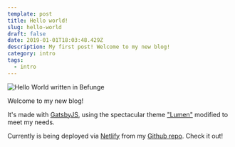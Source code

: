 ```yaml
---
template: post
title: Hello world!
slug: hello-world
draft: false
date: 2019-01-01T18:03:48.429Z
description: My first post! Welcome to my new blog!
category: intro
tags:
  - intro
---
```

![Hello World written in Befunge](https://upload.wikimedia.org/wikipedia/commons/archive/c/c0/20170711204213%21Hello_World_Befunge.png)


Welcome to my new blog!

It's made with [GatsbyJS](https://www.gatsbyjs.org), using the spectacular theme ["Lumen"](https://github.com/alxshelepenok/gatsby-starter-lumen) modified to meet my needs.

Currently is being deployed via [Netlify](https://netlify.com) from my [Github repo](https://github.com/piraces/piraces.dev). Check it out!
